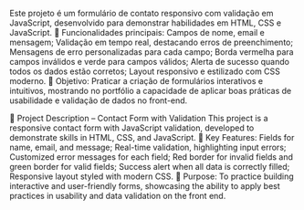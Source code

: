 Este projeto é um formulário de contato responsivo com validação em JavaScript, desenvolvido para demonstrar habilidades em HTML, CSS e JavaScript.
🔹 Funcionalidades principais:
Campos de nome, email e mensagem;
Validação em tempo real, destacando erros de preenchimento;
Mensagens de erro personalizadas para cada campo;
Borda vermelha para campos inválidos e verde para campos válidos;
Alerta de sucesso quando todos os dados estão corretos;
Layout responsivo e estilizado com CSS moderno.
🔹 Objetivo:
Praticar a criação de formulários interativos e intuitivos, mostrando no portfólio a capacidade de aplicar boas práticas de usabilidade e validação de dados no front-end.

📌 Project Description – Contact Form with Validation
This project is a responsive contact form with JavaScript validation, developed to demonstrate skills in HTML, CSS, and JavaScript.
🔹 Key Features:
Fields for name, email, and message;
Real-time validation, highlighting input errors;
Customized error messages for each field;
Red border for invalid fields and green border for valid fields;
Success alert when all data is correctly filled;
Responsive layout styled with modern CSS.
🔹 Purpose:
To practice building interactive and user-friendly forms, showcasing the ability to apply best practices in usability and data validation on the front end.

